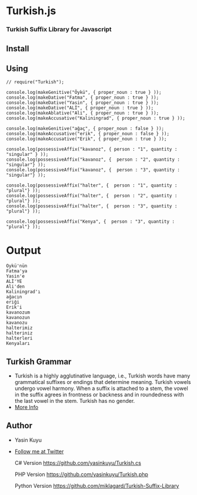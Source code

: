Turkish.js
==========

### Turkish Suffix Library for Javascript

## Install 

## Using
    
    // require("Turkish");

    console.log(makeGenitive("Öykü", { proper_noun : true } ));
    console.log(makeDative("Fatma", { proper_noun : true } ));
    console.log(makeDative("Yasin", { proper_noun : true } ));
    console.log(makeDative("ALİ", { proper_noun : true } ));
    console.log(makeAblative("Ali", { proper_noun : true } ));
    console.log(makeAccusative("Kaliningrad", { proper_noun : true } ));

    console.log(makeGenitive("ağaç", { proper_noun : false } ));
    console.log(makeAccusative("erik", { proper_noun : false } ));
    console.log(makeAccusative("Erik", { proper_noun : true } ));

    console.log(possessiveAffix("kavanoz", { person : "1", quantity : "singular" } ));
    console.log(possessiveAffix("kavanoz", {  person : "2", quantity : "singular"} ));
    console.log(possessiveAffix("kavanoz", {  person : "3", quantity : "singular"} ));

    console.log(possessiveAffix("halter", {  person : "1", quantity : "plural"} ));
    console.log(possessiveAffix("halter", {  person : "2", quantity : "plural"} ));
    console.log(possessiveAffix("halter", {  person : "3", quantity : "plural"} ));

    console.log(possessiveAffix("Kenya", {  person : "3", quantity : "plural"} ));
        
# Output
    
    Öykü'nün 
    Fatma'ya 
    Yasin'e 
    ALİ'YE 
    Ali'den 
    Kaliningrad'ı
    ağacın
    eriği
    Erik'i
    kavanozum
    kavanozun
    kavanozu
    halterimiz
    halteriniz
    halterleri
    Kenyaları 

## Turkish Grammar
 * Turkish is a highly agglutinative language, i.e., Turkish words have many grammatical suffixes or endings that determine meaning. Turkish vowels undergo vowel harmony. When a suffix is attached to a stem, the vowel in the suffix agrees in frontness or backness and in roundedness with the last vowel in the stem. Turkish has no gender.
 * [More Info](http://en.wikipedia.org/wiki/Turkish_grammar)

## Author
 * Yasin Kuyu
 * [Follow me at Twitter](http://twitter.com/yasinkuyu)

  
      C# Version
      https://github.com/yasinkuyu/Turkish.cs
      
      PHP Version
      https://github.com/yasinkuyu/Turkish.php
      
      Python Version
      https://github.com/miklagard/Turkish-Suffix-Library
